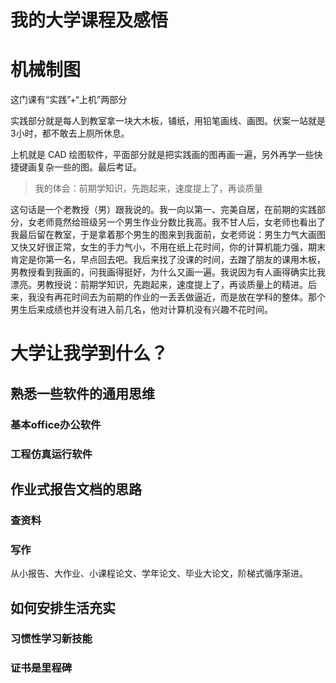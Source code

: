 # 我的大学课程及感悟


# 机械制图

这门课有“实践”+“上机”两部分

实践部分就是每人到教室拿一块大木板，铺纸，用铅笔画线、画图。伏案一站就是3小时，都不敢去上厕所休息。

上机就是 CAD 绘图软件，平面部分就是把实践画的图再画一遍，另外再学一些快捷键画复杂一些的图。最后考证。

>我的体会：前期学知识，先跑起来，速度提上了，再谈质量

这句话是一个老教授（男）跟我说的。我一向以第一、完美自居，在前期的实践部分，女老师竟然给班级另一个男生作业分数比我高。我不甘人后，女老师也看出了我最后留在教室，于是拿着那个男生的图来到我面前，女老师说：男生力气大画图又快又好很正常，女生的手力气小，不用在纸上花时间，你的计算机能力强，期末肯定是你第一名，早点回去吧。我后来找了没课的时间，去蹭了朋友的课用木板，男教授看到我画的，问我画得挺好，为什么又画一遍。我说因为有人画得确实比我漂亮。男教授说：前期学知识，先跑起来，速度提上了，再谈质量上的精进。后来，我没有再花时间去为前期的作业的一丢丢做逼近，而是放在学科的整体。那个男生后来成绩也并没有进入前几名，他对计算机没有兴趣不花时间。



# 大学让我学到什么？

## 熟悉一些软件的通用思维

### 基本office办公软件

### 工程仿真运行软件



## 作业式报告文档的思路

### 查资料

### 写作

从小报告、大作业、小课程论文、学年论文、毕业大论文，阶梯式循序渐进。

## 如何安排生活充实

### 习惯性学习新技能

### 证书是里程碑
